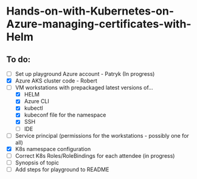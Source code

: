 # Hands-on-with-Kubernetes-on-Azure-managing-certificates-with-Helm
## To do:
- [ ] Set up playground Azure account - Patryk (In progress)
- [x] Azure AKS cluster code - Robert
- [ ] VM workstations with prepackaged latest versions of...
    - [x] HELM 
    - [x] Azure CLI
    - [x] kubectl
    - [x] kubeconf file for the namespace
    - [x] SSH
    - [ ] IDE
- [ ] Service principal (permissions for the workstations - possibly one for all)
- [x] K8s namespace configuration
- [ ] Correct K8s Roles/RoleBindings for each attendee (in progress)
- [ ] Synopsis of topic
- [ ] Add steps for playground to README